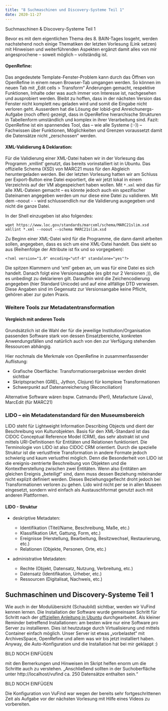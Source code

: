 ```yaml
---
title: "8 Suchmaschinen und Discovery-Systeme Teil 1"
date: 2020-11-27
---
```

Suchmaschinen & Discovery-Systeme Teil 1

Bevor es mit dem eigentlichen Thema des 8. BAIN-Tages losgeht, werden nachstehend noch einige Thematiken der letzten Vorlesung (Link setzen) mit Hinweisen und weiterführenden Aspekten ergänzt damit alles von mir angesprochene – soweit möglich – vollständig ist. 

#### OpenRefine: 
Das angedeutete Template-Fenster-Problem kann durch das Öffnen von OpenRefine in einem neuen Browser-Tab umgangen werden. So können im neuen Tab mit „Edit cells > Transform“ Änderungen gemacht, respektive Funktionen, Inhalte oder was auch immer von Interesse ist, nachgesehen und ausprobiert werden. Bleibt zu hoffen, dass in der nächsten Version das Fenster nicht komplett neu geladen wird und somit die Eingabe nicht verloren geht. 
Ausserdem hat die Lösung der lobid-gnd Anreichunergs-Aufgabe (noch offen) gezeigt, dass in OpenRefine hierarchische Strukturen in Tabellenform umständlich und komplex in ihrer Verarbeitung sind. 
Fazit: OpenRefine ist ein spannendes Tool, das – wie alle Systeme (:-)) – Fachwissen über Funktionen, Möglichkeiten und Grenzen voraussetzt damit die Datensätze nicht „zerschossen“ werden.

#### XML-Validierung & Deklaration:
Für die Validierung einer XML-Datei haben wir in der Vorlesung das Programm ‚xmllint‘ genutzt, das bereits vorinstalliert ist in Ubuntu.  Das offizielle Schema (XSD) von MARC21 muss für den Abgleich heruntergeladen werden. Bei der letzten Vorlesung hatten wir am Schluss per Export-Button eine Datei exportiert, die wir jetzt lokal in einem Verzeichnis auf der VM abgespeichert haben wollen. Mit ```*.xml``` wird das für alle XML-Dateien gemacht – es könnte jedoch auch ein spezifischer Dateinamen angegeben werden um nur diese eine Datei zu validieren. Mit dem –noout - - wird schlussendlich nur die Validierung ausgegeben und nicht die ganze Datei.

In der Shell einzugeben ist also folgendes:
```
wget https://www.loc.gov/standards/marcxml/schema/MARC21slim.xsd
xmllint *.xml --noout --schema MARC21slim.xsd 
```
Zu Beginn einer XML-Datei wird für die Programme, die dann damit arbeiten sollen, angegeben, dass es sich um eine XML-Datei handelt. Das sieht so aus (Reihenfolge der Attribute ist fix und so vorgegeben): 

``` <?xml version="1.0" encoding="utf-8" standalone="yes"?> ```

Die spitzen Klammern und ‘xml’ geben an, um was für eine Datei es sich handelt. Danach folgt eine Versionsangabe (es gibt nur 2 Versionen ;)), die es unbedingt zu deklarieren gilt. Daraufhin wird die Zeichencodierung angegeben (hier Standard Unicode) und auf eine allfällige DTD verwiesen. Diese Angaben sind im Gegensatz zur Versionsangabe keine Pflicht, gehören aber zur guten Praxis.

### Weitere Tools zur Metadatentransformation
#### Vergleich mit anderen Tools
Grundsätzlich ist die Wahl der für die jeweilige Institution/Organisation passenden Software stark von dessen Einsatzbereiche, konkreten Anwendungsfällen und natürlich auch von den zur Verfügung stehenden Ressourcen abhängig.

Hier nochmals die Merkmale von OpenRefine in zusammenfassender Auflistung:
+ Grafische Oberfläche: Transformationsergebnisse werden direkt sichtbar
+ Skriptsprachen (GREL, Jython, Clojure) für komplexe Transformationen
+ Schwerpunkt auf Datenanreicherung (Reconciliation)

Alternative Software wären bspw. Catmandu (Perl), Metafacture (Java), MarcEdit (für MARC21)

### LIDO – ein Metadatenstandard für den Museumsbereich
LIDO steht für Lightweight Information Describing Objects und dient der Beschreibung von Kulturobjekten. Basis für den XML-Standard ist das CIDOC Conceptual Reference Model (CRM), das sehr abstrakt ist und mittels URI-Definitionen für Entitäten und Relationen funktioniert. Die Terminologie von LIDO ist also CIDOC CRM orientiert. Durch die spezielle Struktur ist die verlustfreie Transformation in andere Formate jedoch schwierig und kaum verlustfrei möglich. Denn die Besonderheit von LIDO ist die ereignis-zentrierte Beschreibung von Objekten und die Kontextherstellung zwischen zwei Entitäten. Wenn also Entitäten am gleichen Ereignis „beteiligt“ sind, dann muss dessen Beziehung miteinander nicht explizit definiert werden. Dieses Beziehungsgeflecht droht jedoch bei Transformationen verloren zu gehen. Lido wird nicht per se in allen Museen eingesetzt, sondern wird einfach als Austauschformat genutzt auch mit anderen Plattformen.

#### LIDO - Struktur
+ deskriptive Metadaten:
  + Identifikation (Titel/Name, Beschreibung, Maße, etc.)
  + Klassifikation (Art, Gattung, Form, etc.)
  + Ereignisse (Herstellung, Bearbeitung, Besitzwechsel, Restaurierung, etc.)
  + Relationen (Objekte, Personen, Orte, etc.)
 
+ administrative Metadaten:
  + Rechte (Objekt, Datensatz, Nutzung, Verbreitung, etc.)
  + Datensatz (Identifikation, Urheber, etc.)
  + Ressourcen (Digitalisat, Nachweis, etc.)

## Suchmaschinen und Discovery-Systeme Teil 1
Wie auch in der Modulübersicht (Schaubild) sichtbar, werden wir VuFind kennen lernen. Die Installation der Software wurde gemeinsam Schritt für Schritt nach der [offiziellen Anleitung in Ubuntu](https://vufind.org/wiki/installation:ubuntu) durchgearbeitet. 
Als kleiner Reminder betreffend Installationen: am besten wäre nur eine Software pro Server zu installieren. Dies ist heutzutage durch Virtualisierung und mittels Container einfach möglich. Unser Server ist etwas „vorbelastet“ mit ArchivesSpace, OpenRefine und allem was wir bis jetzt installiert haben. Anyway, die Auto-Konfiguration und die Installation hat bei mir geklappt :)

BILD NOCH EINFÜGEN

 mit den Bemerkungen und Hinweisen im Skript helfen enorm um die Schritte auch zu verstehen.
„Anschließend sollten in der Suchoberfläche unter http://localhost/vufind ca. 250 Datensätze enthalten sein.“ 

BILD NOCH EINFÜGEN

Die Konfiguration von VuFind war wegen der bereits sehr fortgeschrittenen Zeit als Aufgabe vor der nächsten Vorlesung mit Hilfe eines Videos zu vorbereiten. 
